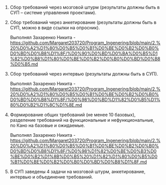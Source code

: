 1. Сбор требований через мозговой штурм (результаты должны быть в СУП – системе управления проектами).
   
2. Сбор требований через анкетирование (результаты должны быть в СУП, можно в виде ссылки на опросник).

   Выполнял Захаренко Никита - https://github.com/Margaret203720/Program_Ingenering/blob/main/2.%20%D0%A2%D1%80%D0%B5%D0%B1%D0%BE%D0%B2%D0%B0%D0%BD%D0%B8%D1%8F/%D0%90%D0%BD%D0%BA%D0%B5%D1%82%D0%B8%D1%80%D0%BE%D0%B2%D0%B0%D0%BD%D0%B8%D0%B5.md
   
3. Сбор требований через интервью (результаты должны быть в СУП).

   Выполнял Захаренко Никита - 
https://github.com/Margaret203720/Program_Ingenering/blob/main/2.%20%D0%A2%D1%80%D0%B5%D0%B1%D0%BE%D0%B2%D0%B0%D0%BD%D0%B8%D1%8F/%D0%98%D0%BD%D1%82%D0%B5%D1%80%D0%B2%D1%8C%D1%8E.md
  
4. Формирование общих требований (не менее 10 базовых), разделение требований на функциональные и нефункциональные, по Кано на базовые и ожидаемые.

   Выполнял Захаренко Никита - 
https://github.com/Margaret203720/Program_Ingenering/blob/main/2.%20%D0%A2%D1%80%D0%B5%D0%B1%D0%BE%D0%B2%D0%B0%D0%BD%D0%B8%D1%8F/%D0%98%D1%82%D0%BE%D0%B3%D0%BE%D0%B2%D1%8B%D0%B5%20%D1%82%D1%80%D0%B5%D0%B1%D0%BE%D0%B2%D0%B0%D0%BD%D0%B8%D1%8F.md
  
5. В СУП заведены 4 задачи на мозговой штурм, анкетирование, интервью и объединение требований.
